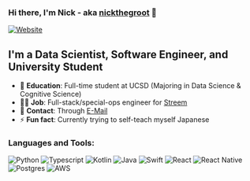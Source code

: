 ### Hi there, I'm Nick - aka [nickthegroot](https://nickthegroot.com) 👋

[![Website](https://img.shields.io/website?label=nickthegroot.com&style=for-the-badge&url=https%3A%2F%2Fnickthegroot.com)](https://nickthegroot.com)

## I'm a Data Scientist, Software Engineer, and University Student

- 🎒 **Education**: Full-time student at UCSD (Majoring in Data Science & Cognitive Science)
- 👨‍💻 **Job**: Full-stack/special-ops engineer for [Streem](https://streem.com/)
- 💬 **Contact**: Through [E-Mail](mailto:nbdegroot1@gmail.com)
- ⚡ **Fun fact**: Currently trying to self-teach myself Japanese

### Languages and Tools:
![Python](https://img.shields.io/badge/python-%233776AB.svg?&style=for-the-badge&logo=python&logoColor=white)
![Typescript](https://img.shields.io/badge/typescript%20-%23007ACC.svg?&style=for-the-badge&logo=typescript&logoColor=white)
![Kotlin](https://img.shields.io/badge/kotlin-%230095D5.svg?&style=for-the-badge&logo=kotlin&logoColor=white)
![Java](https://img.shields.io/badge/java-%23ED8B00.svg?&style=for-the-badge&logo=java&logoColor=white)
![Swift](https://img.shields.io/badge/swift-%23FA7343.svg?&style=for-the-badge&logo=swift&logoColor=white)
![React](https://img.shields.io/badge/react%20-%2320232a.svg?&style=for-the-badge&logo=react&logoColor=%2361DAFB)
![React Native](https://img.shields.io/badge/react_native%20-%2320232a.svg?&style=for-the-badge&logo=react&logoColor=%2361DAFB)
![Postgres](https://img.shields.io/badge/postgres-%23316192.svg?&style=for-the-badge&logo=postgresql&logoColor=white)
![AWS](https://img.shields.io/badge/Amazon%20AWS-%23232F3E?logo=amazon-aws&logoColor=white&style=for-the-badge)

